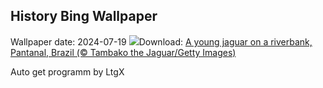 ## History Bing Wallpaper
Wallpaper date: 2024-07-19
![](https://www.bing.com/th?id=OHR.YoungJaguar_EN-IN3771958694_UHD.jpg&w=1000)Download: [A young jaguar on a riverbank, Pantanal, Brazil (© Tambako the Jaguar/Getty Images)](https://www.bing.com/th?id=OHR.YoungJaguar_EN-IN3771958694_UHD.jpg)

Auto get programm by LtgX
